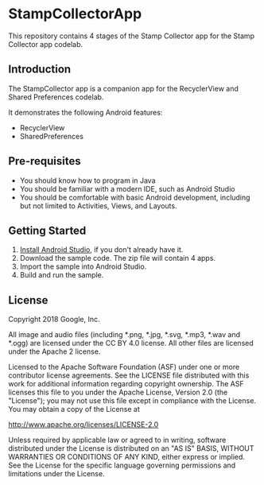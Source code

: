 StampCollectorApp
=================

This repository contains 4 stages of the Stamp Collector app for the 
Stamp Collector app codelab.

Introduction
------------

The StampCollector app is a companion app for the RecyclerView and
Shared Preferences codelab.

It demonstrates the following Android features:

* RecyclerView
* SharedPreferences

Pre-requisites
--------------

- You should know how to program in Java
- You should be familiar with a modern IDE, such as Android Studio
- You should be comfortable with basic Android development, including but 
  not limited to Activities, Views, and Layouts. 


Getting Started
---------------

1. [Install Android Studio](https://developer.android.com/studio/install.html),
if you don't already have it.
2. Download the sample code. The zip file will contain 4 apps.
2. Import the sample into Android Studio.
3. Build and run the sample.

License
-------

Copyright 2018 Google, Inc.

All image and audio files (including *.png, *.jpg, *.svg, *.mp3, *.wav
and *.ogg) are licensed under the CC BY 4.0 license. All other files are
licensed under the Apache 2 license.

Licensed to the Apache Software Foundation (ASF) under one or more contributor
license agreements.  See the LICENSE file distributed with this work for
additional information regarding copyright ownership.  The ASF licenses this
file to you under the Apache License, Version 2.0 (the "License"); you may not
use this file except in compliance with the License.  You may obtain a copy of
the License at

  http://www.apache.org/licenses/LICENSE-2.0

Unless required by applicable law or agreed to in writing, software
distributed under the License is distributed on an "AS IS" BASIS, WITHOUT
WARRANTIES OR CONDITIONS OF ANY KIND, either express or implied.  See the
License for the specific language governing permissions and limitations under
the License.
